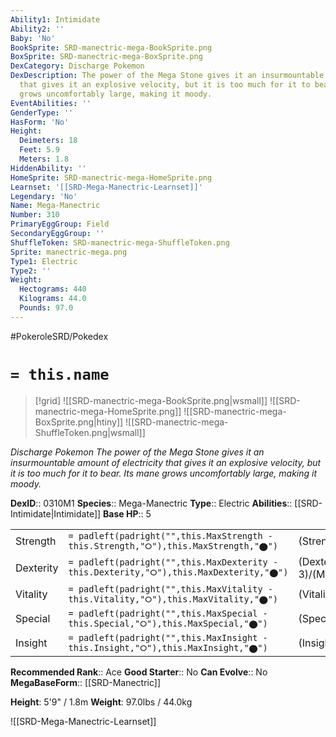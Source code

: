 ```yaml
---
Ability1: Intimidate
Ability2: ''
Baby: 'No'
BookSprite: SRD-manectric-mega-BookSprite.png
BoxSprite: SRD-manectric-mega-BoxSprite.png
DexCategory: Discharge Pokemon
DexDescription: The power of the Mega Stone gives it an insurmountable amount of electricity
  that gives it an explosive velocity, but it is too much for it to bear. Its mane
  grows uncomfortably large, making it moody.
EventAbilities: ''
GenderType: ''
HasForm: 'No'
Height:
  Deimeters: 18
  Feet: 5.9
  Meters: 1.8
HiddenAbility: ''
HomeSprite: SRD-manectric-mega-HomeSprite.png
Learnset: '[[SRD-Mega-Manectric-Learnset]]'
Legendary: 'No'
Name: Mega-Manectric
Number: 310
PrimaryEggGroup: Field
SecondaryEggGroup: ''
ShuffleToken: SRD-manectric-mega-ShuffleToken.png
Sprite: manectric-mega.png
Type1: Electric
Type2: ''
Weight:
  Hectograms: 440
  Kilograms: 44.0
  Pounds: 97.0
---
```


#PokeroleSRD/Pokedex

# `= this.name`

> [!grid]
> ![[SRD-manectric-mega-BookSprite.png|wsmall]]
> ![[SRD-manectric-mega-HomeSprite.png]]
> ![[SRD-manectric-mega-BoxSprite.png|htiny]]
> ![[SRD-manectric-mega-ShuffleToken.png|wsmall]]


*Discharge Pokemon*
*The power of the Mega Stone gives it an insurmountable amount of electricity that gives it an explosive velocity, but it is too much for it to bear. Its mane grows uncomfortably large, making it moody.*

**DexID**:: 0310M1
**Species**:: Mega-Manectric
**Type**:: Electric
**Abilities**:: [[SRD-Intimidate|Intimidate]]
**Base HP**:: 5

|           |                                                                                        |                                          |
| --------- | -------------------------------------------------------------------------------------- | ---------------------------------------- |
| Strength  | `= padleft(padright("",this.MaxStrength - this.Strength,"⭘"),this.MaxStrength,"⬤")`    | (Strength::2)/(MaxStrength::5)   |
| Dexterity | `= padleft(padright("",this.MaxDexterity - this.Dexterity,"⭘"),this.MaxDexterity,"⬤")` | (Dexterity:: 3)/(MaxDexterity::7) |
| Vitality  | `= padleft(padright("",this.MaxVitality - this.Vitality,"⭘"),this.MaxVitality,"⬤")`    | (Vitality::2)/(MaxVitality::5)   |
| Special   | `= padleft(padright("",this.MaxSpecial - this.Special,"⭘"),this.MaxSpecial,"⬤")`       | (Special::3)/(MaxSpecial::7)     |
| Insight   | `= padleft(padright("",this.MaxInsight - this.Insight,"⭘"),this.MaxInsight,"⬤")`       | (Insight::2)/(MaxInsight::5)     |


**Recommended Rank**:: Ace
**Good Starter**:: No
**Can Evolve**:: No
**MegaBaseForm**:: [[SRD-Manectric]]

**Height**: 5'9" / 1.8m
**Weight**: 97.0lbs / 44.0kg

![[SRD-Mega-Manectric-Learnset]]